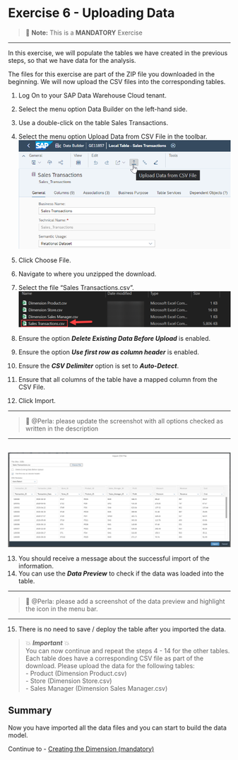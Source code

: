 # Exercise 6 - Uploading Data

>:memo: **Note:** This is a <strong>MANDATORY</strong>  Exercise

---

In this exercise, we will populate the tables we have created in the previous steps, so that we have data for the analysis.

The files for this exercise are part of the ZIP file you downloaded in the beginning.
We will now upload the CSV files into the corresponding tables.
1. Log On to your SAP Data Warehouse Cloud tenant.
2. Select the menu option Data Builder on the left-hand side.
3. Use a double-click on the table Sales Transactions.
4. Select the menu option Upload Data from CSV File in the toolbar.
<br>![](images/00_00_0061.png) 

5. Click Choose File.  
6. Navigate to where you unzipped the download.
7. Select the file “Sales Transactions.csv”.
<br>![](images/00_00_0062.png) 

8. Ensure the option ***Delete Existing Data Before Upload*** is enabled.
9. Ensure the option ***Use first row as column header*** is enabled.
10. Ensure the ***CSV Delimiter*** option is set to ***Auto-Detect***.
11. Ensure that all columns of the table have a mapped column from the CSV File.
12. Click Import.

---

> :memo: @Perla: please update the screenshot with all options checked as written in the description

---

<br>![](images/00_00_0063.png) 

13. You should receive a message about the successful import of the information.
14. You can use the ***Data Preview*** to check if the data was loaded into the table.

---

> :memo: @Perla: please add a screenshot of the data preview and highlight the icon in the menu bar.

---

15. There is no need to save / deploy the table after you imported the data.

> :boom: ***Important*** :boom: <br> You can now continue and repeat the steps 4 - 14 for the other tables. Each table does have a corresponding CSV file as part of the download. Please upload the data for the following tables:<br>- Product (Dimension Product.csv)<br>- Store (Dimension Store.csv) <br>- Sales Manager (Dimension Sales Manager.csv)<br>


## Summary

Now you have imported all the data files and you can start to build the data model. 

Continue to - [Creating the Dimension (mandatory)](../ex07/README.md)
